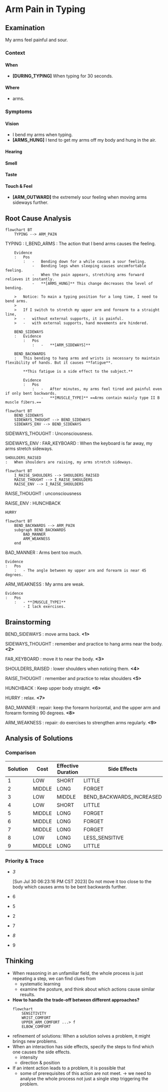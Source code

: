 # Arm Pain in Typing

## Examination
[problem overview]: #

My arms feel painful and sour.

### Context

#### When
[Specification: year, season, daytime, during & after some events]: #

-	**[DURING_TYPING]** When typing for 30 seconds.

#### Where
[Localization]: #


- arms.


### Symptoms
[avoid biases]: #
[comparison between actuation and expectation]: #
[collect evidence used by hypothesis built in the root cause analysis phrase]: #
[specification: location, degree]: #

#### Vision

-	I bend my arms when typing.
-	**[ARMS_HUNG]** I tend to get my arms off my body and hung in the air.

#### Hearing

#### Smell

#### Taste

#### Touch & Feel

-	**[ARM_OUTWARD]** the extremely sour feeling when moving arms sideways further.

## Root Cause Analysis
[backward cause reasoning for general problems]: #
[recursive trouble shooting for engineering problems to an atomic level (build hypothesis, use evidence (examination  + unit tests))]: #

```mermaid
flowchart BT
	TYPING --> ARM_PAIN
```

TYPING
:	I_BEND_ARMS
	:	The action that I bend arms causes the feeling.
		
		Evidence
		:	Pos
			:	-	Bending down for a while causes a sour feeling.
				-	Bending legs when sleeping causes uncomfortable feeling.
				-	When the pain appears, stretching arms forward relieves it instantly.
				-	**[ARMS_HUNG]** This change decreases the level of bending.
		
		>	Notice:	To main a typing position for a long time, I need to bend arms.
		>
		>	If I switch to stretch my upper arm and forearm to a straight line, 
		>	-	without external supports, it is painful.
		>	-	with external supports, hand movements are hindered.
			 
		BEND_SIDEWAYS
		:	Evidence
			:	Pos
				:	-	**[ARM_SIDEWAYS]**
						
		BEND_BACKWARDS
		:	This bending to hang arms and wrists is necessary to maintain flexibility of hands. But it causes **fatigue**.

			**This fatigue is a side effect to the subject.**
					
			Evidence
			:	Pos
				:	-	After minutes, my arms feel tired and painful even if only bent backwards.
					-	**[MUSCLE_TYPE]** ==Arms contain mainly type II B muscle fibers.==
		
```mermaid
flowchart BT
	BEND_SIDEWAYS
	SIDEWAYS_THOUGHT --> BEND_SIDEWAYS
	SIDEWAYS_ENV --> BEND_SIDEWAYS
```		

SIDEWAYS_THOUGHT
:	Unconsciousness.

SIDEWAYS_ENV
:	FAR_KEYBOARD
	:	When the keyboard is far away, my arms stretch sideways. 	 

	SHOULDERS_RAISED
	:	When shoulders are raising, my arms stretch sideways.

```mermaid
flowchart BT
	I_RAISE_SHOULDERS --> SHOULDERS_RAISED
	RAISE_THOUGHT --> I_RAISE_SHOULDERS
	RAISE_ENV --> I_RAISE_SHOULDERS
```	

RAISE_THOUGHT
:	unconsciousness

RAISE_ENV
:	HUNCHBACK

	HURRY


```mermaid
flowchart BT
	BEND_BACKWARDS --> ARM_PAIN
	subgraph BEND_BACKWARDS
		BAD_MANNER
		ARM_WEAKNESS 
	end
```
BAD_MANNER
:	Arms bent too much.
	
	Evidence
	:	Pos
		:	- The angle between my upper arm and forearm is near 45 degrees.

ARM_WEAKNESS
:	My arms are weak.

	Evidence
	:	Pos
		: 	- **[MUSCLE_TYPE]**
			- I lack exercises.

## Brainstorming
[removal of touchable physical objects is applicable]: #
[replacement V.S repair. Localize the problem to an atomic level where fixing it components is more expensive than replacing it as a whole]: #

BEND_SIDEWAYS
:	move arms back. **<1>**

SIDEWAYS_THOUGHT
:	remember and practice to hang arms near the body. **<2>**

FAR_KEYBOARD
:	move it to near the body. **<3>**

SHOULDERS_RAISED
:	lower shoulders when noticing them. **<4>**

RAISE_THOUGHT
:	remember and practice to relax shoulders **<5>**

HUNCHBACK
:	Keep upper body straight. **<6>**

HURRY
:	relax. **<7>**

BAD_MANNER
:	repair: keep the forearm horizontal, and the upper arm and forearm forming 90 degrees. **<8>**

ARM_WEAKNESS
:	repair: do exercises to strengthen arms regularly. **<9>**

## Analysis of Solutions

### Comparison

| Solution | Cost | Effective Duration | Side Effects |
| --- | --- | --- | --- |
| 1 | LOW | SHORT | LITTLE |
| 2 | MIDDLE | LONG | FORGET |
| 3 | LOW | MIDDLE | BEND_BACKWARDS_INCREASED |
| 4 | LOW | SHORT | LITTLE |
| 5 | MIDDLE | LONG | FORGET |
| 6 | MIDDLE | LONG | FORGET |
| 7 | MIDDLE | LONG | FORGET |
| 8 | LOW | LONG | LESS_SENSITIVE |
| 9	| MIDDLE | LONG | LITTLE |
	 
### Priority & Trace

- *3*
	
	[Sun Jul 30 06:23:16 PM CST 2023] Do not move it too close to the body which causes arms to be bent backwards further.
	 
-	6
-	5
-	2
-	7
- *8*
- 9

## Thinking
[Lessons learned from this experience]: #
-	When reasoning in an unfamiliar field, the whole process is just repeating a step, we can find clues from
	-	systematic learning 
	-	examine the posture, and think about which actions cause similar results.
-	**How to handle the trade-off between different approaches?**
	```mermaid
	flowchart
		SENSITIVITY
		WRIST_COMFORT
		UPPER_ARM_COMFORT ...> f
		ELBOW_COMFORT
	```
-	refinement of solutions: When a solution solves a problem, it might brings new problems.
-	When an interaction has side effects, specify the steps to find which one causes the side effects.
	-	intensity
	-	direction & position	
-	If an intent action leads to a problem, it is possible that 
	-	some of prerequisites of this action are not meet. -> we need to analyse the whole process not just a single step triggering the problem. 
<!--stackedit_data:
eyJoaXN0b3J5IjpbLTEwNzc3NDQ2NDIsLTE3NDU4NzQ5MjYsLT
QzMzczNjMyXX0=
-->